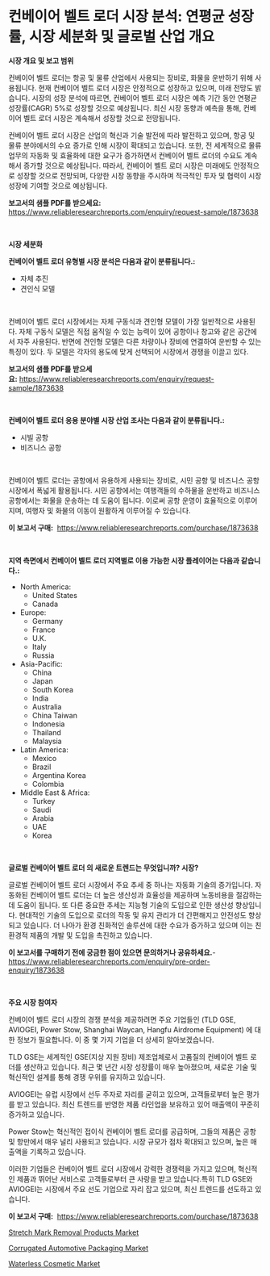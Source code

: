 <p><h1>컨베이어 벨트 로더 시장 분석: 연평균 성장률, 시장 세분화 및 글로벌 산업 개요</h1></p><p><strong>시장 개요 및 보고 범위</strong></p>
<p><p>컨베이어 벨트 로더는 항공 및 물류 산업에서 사용되는 장비로, 화물을 운반하기 위해 사용됩니다. 현재 컨베이어 벨트 로더 시장은 안정적으로 성장하고 있으며, 미래 전망도 밝습니다. 시장의 성장 분석에 따르면, 컨베이어 벨트 로더 시장은 예측 기간 동안 연평균 성장률(CAGR) 5%로 성장할 것으로 예상됩니다. 최신 시장 동향과 예측을 통해, 컨베이어 벨트 로더 시장은 계속해서 성장할 것으로 전망됩니다.</p><p>컨베이어 벨트 로더 시장은 산업의 혁신과 기술 발전에 따라 발전하고 있으며, 항공 및 물류 분야에서의 수요 증가로 인해 시장이 확대되고 있습니다. 또한, 전 세계적으로 물류 업무의 자동화 및 효율화에 대한 요구가 증가하면서 컨베이어 벨트 로더의 수요도 계속해서 증가할 것으로 예상됩니다. 따라서, 컨베이어 벨트 로더 시장은 미래에도 안정적으로 성장할 것으로 전망되며, 다양한 시장 동향을 주시하며 적극적인 투자 및 협력이 시장 성장에 기여할 것으로 예상됩니다.</p></p>
<p><strong>보고서의 샘플 PDF를 받으세요:</strong> <a href="https://www.reliableresearchreports.com/enquiry/request-sample/1873638">https://www.reliableresearchreports.com/enquiry/request-sample/1873638</a></p>
<p>&nbsp;</p>
<p><strong>시장 세분화</strong></p>
<p><strong>컨베이어 벨트 로더 유형별 시장 분석은 다음과 같이 분류됩니다.:</strong></p>
<p><ul><li>자체 추진</li><li>견인식 모델</li></ul></p>
<p>&nbsp;</p>
<p><p>컨베이어 벨트 로더 시장에서는 자체 구동식과 견인형 모델이 가장 일반적으로 사용된다. 자체 구동식 모델은 직접 움직일 수 있는 능력이 있어 공항이나 창고와 같은 공간에서 자주 사용된다. 반면에 견인형 모델은 다른 차량이나 장비에 연결하여 운반할 수 있는 특징이 있다. 두 모델은 각자의 용도에 맞게 선택되어 시장에서 경쟁을 이끌고 있다.</p></p>
<p><strong>보고서의 샘플 PDF를 받으세요:</strong>&nbsp;<a href="https://www.reliableresearchreports.com/enquiry/request-sample/1873638">https://www.reliableresearchreports.com/enquiry/request-sample/1873638</a></p>
<p>&nbsp;</p>
<p><strong> 컨베이어 벨트 로더 응용 분야별 시장 산업 조사는 다음과 같이 분류됩니다.:</strong></p>
<p><ul><li>시빌 공항</li><li>비즈니스 공항</li></ul></p>
<p>&nbsp;</p>
<p><p>컨베이어 벨트 로더는 공항에서 유용하게 사용되는 장비로, 시민 공항 및 비즈니스 공항 시장에서 폭넓게 활용됩니다. 시민 공항에서는 여행객들의 수하물을 운반하고 비즈니스 공항에서는 화물을 운송하는 데 도움이 됩니다. 이로써 공항 운영이 효율적으로 이루어지며, 여행자 및 화물의 이동이 원활하게 이루어질 수 있습니다.</p></p>
<p><strong>이 보고서 구매:</strong>&nbsp; <a href="https://www.reliableresearchreports.com/purchase/1873638">https://www.reliableresearchreports.com/purchase/1873638</a></p>
<p>&nbsp;</p>
<p><strong>지역 측면에서 컨베이어 벨트 로더 지역별로 이용 가능한 시장 플레이어는 다음과 같습니다.:</strong></p>
<p><ul>
    <li>
        North America:
        <ul>
            <li>United States</li>
            <li>Canada</li>
        </ul>
    </li>
    <li>
        Europe:
        <ul>
            <li>Germany</li>
            <li>France</li>
            <li>U.K.</li>
            <li>Italy</li>
            <li>Russia</li>
        </ul>
    </li>
    <li>
        Asia-Pacific:
        <ul>
            <li>China</li>
            <li>Japan</li>
            <li>South Korea</li>
            <li>India</li>
            <li>Australia</li>
            <li>China Taiwan</li>
            <li>Indonesia</li>
            <li>Thailand</li>
            <li>Malaysia</li>
        </ul>
    </li>
    <li>
        Latin America:
        <ul>
            <li>Mexico</li>
            <li>Brazil</li>
            <li>Argentina Korea</li>
            <li>Colombia</li>
        </ul>
    </li>
    <li>
        Middle East & Africa:
        <ul>
            <li>Turkey</li>
            <li>Saudi</li>
            <li>Arabia</li>
            <li>UAE</li>
            <li>Korea</li>
        </ul>
    </li>
    </ul></p>
<p>&nbsp;</p>
<p><strong>글로벌 컨베이어 벨트 로더 의 새로운 트렌드는 무엇입니까? 시장?</strong></p>
<p><p>글로벌 컨베이어 벨트 로더 시장에서 주요 추세 중 하나는 자동화 기술의 증가입니다. 자동화된 컨베이어 벨트 로더는 더 높은 생산성과 효율성을 제공하며 노동비용을 절감하는 데 도움이 됩니다. 또 다른 중요한 추세는 지능형 기술의 도입으로 인한 생산성 향상입니다. 현대적인 기술의 도입으로 로더의 작동 및 유지 관리가 더 간편해지고 안전성도 향상되고 있습니다. 더 나아가 환경 친화적인 솔루션에 대한 수요가 증가하고 있으며 이는 친환경적 제품의 개발 및 도입을 촉진하고 있습니다.</p></p>
<p><strong>이 보고서를 구매하기 전에 궁금한 점이 있으면 문의하거나 공유하세요.</strong>- <a href="https://www.reliableresearchreports.com/enquiry/pre-order-enquiry/1873638">https://www.reliableresearchreports.com/enquiry/pre-order-enquiry/1873638</a></p>
<p>&nbsp;</p>
<p><strong>주요 시장 참여자</strong></p>
<p><p>컨베이어 벨트 로더 시장의 경쟁 분석을 제공하려면 주요 기업들인 (TLD GSE, AVIOGEI, Power Stow, Shanghai Waycan, Hangfu Airdrome Equipment) 에 대한 정보가 필요합니다. 이 중 몇 가지 기업을 더 상세히 알아보겠습니다.</p><p>TLD GSE는 세계적인 GSE(지상 지원 장비) 제조업체로서 고품질의 컨베이어 벨트 로더를 생산하고 있습니다. 최근 몇 년간 시장 성장률이 매우 높아졌으며, 새로운 기술 및 혁신적인 설계를 통해 경쟁 우위를 유지하고 있습니다.</p><p>AVIOGEI는 유럽 시장에서 선두 주자로 자리를 굳히고 있으며, 고객들로부터 높은 평가를 받고 있습니다. 최신 트렌드를 반영한 제품 라인업을 보유하고 있어 매출액이 꾸준히 증가하고 있습니다.</p><p>Power Stow는 혁신적인 접이식 컨베이어 벨트 로더를 공급하며, 그들의 제품은 공항 및 항만에서 매우 널리 사용되고 있습니다. 시장 규모가 점차 확대되고 있으며, 높은 매출액을 기록하고 있습니다.</p><p>이러한 기업들은 컨베이어 벨트 로더 시장에서 강력한 경쟁력을 가지고 있으며, 혁신적인 제품과 뛰어난 서비스로 고객들로부터 큰 사랑을 받고 있습니다.특히 TLD GSE와 AVIOGEI는 시장에서 주요 선도 기업으로 자리 잡고 있으며, 최신 트렌드를 선도하고 있습니다.</p></p>
<p><strong>이 보고서 구매:</strong>&nbsp;&nbsp;<a href="https://www.reliableresearchreports.com/purchase/1873638">https://www.reliableresearchreports.com/purchase/1873638</a></p>
<p><p><a href="https://github.com/juancolorado15/Market-Research-Report-List-1/blob/main/stretch-mark-removal-products-market.md">Stretch Mark Removal Products Market</a></p><p><a href="https://github.com/Glendatilghmankmgz0rbhwpy/Market-Research-Report-List-1/blob/main/corrugated-automotive-packaging-market.md">Corrugated Automotive Packaging Market</a></p><p><a href="https://github.com/dx0328/Market-Research-Report-List-1/blob/main/waterless-cosmetic-market.md">Waterless Cosmetic Market</a></p></p>
